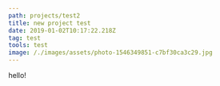 ```yaml
---
path: projects/test2
title: new project test
date: 2019-01-02T10:17:22.218Z
tag: test
tools: test
image: /./images/assets/photo-1546349851-c7bf30ca3c29.jpg
---
```

hello!
